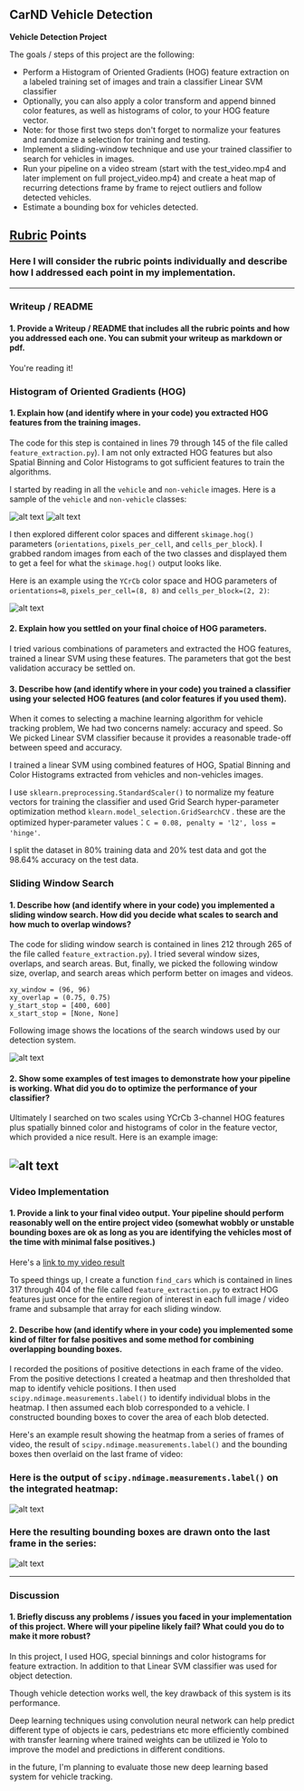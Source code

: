 ## CarND Vehicle Detection

**Vehicle Detection Project**

The goals / steps of this project are the following:

* Perform a Histogram of Oriented Gradients (HOG) feature extraction on a labeled training set of images and train a classifier Linear SVM classifier
* Optionally, you can also apply a color transform and append binned color features, as well as histograms of color, to your HOG feature vector. 
* Note: for those first two steps don't forget to normalize your features and randomize a selection for training and testing.
* Implement a sliding-window technique and use your trained classifier to search for vehicles in images.
* Run your pipeline on a video stream (start with the test_video.mp4 and later implement on full project_video.mp4) and create a heat map of recurring detections frame by frame to reject outliers and follow detected vehicles.
* Estimate a bounding box for vehicles detected.

[//]: # (Image References)
[image1]: ./output_images/vehicles.png
[image2]: ./output_images/non-vihecles.png
[image3]: ./output_images/HOG_example.jpg
[image4]: ./output_images/sliding_windows.jpg
[image5]: ./output_images/sliding_window.jpg
[image6]: ./output_images/labels_map.png
[image7]: ./output_images/output_bboxes.png
[video1]: ./project_video.mp4

## [Rubric](https://review.udacity.com/#!/rubrics/513/view) Points
### Here I will consider the rubric points individually and describe how I addressed each point in my implementation.  

---
### Writeup / README

#### 1. Provide a Writeup / README that includes all the rubric points and how you addressed each one.  You can submit your writeup as markdown or pdf.
You're reading it!

### Histogram of Oriented Gradients (HOG)

#### 1. Explain how (and identify where in your code) you extracted HOG features from the training images.

The code for this step is contained in lines 79 through 145 of the file called `feature_extraction.py`). I am not only extracted HOG features but also Spatial Binning and Color Histograms to got sufficient features to train the algorithms.  

I started by reading in all the `vehicle` and `non-vehicle` images.  Here is a sample of the `vehicle` and `non-vehicle` classes:

![alt text][image1]
![alt text][image2]

I then explored different color spaces and different `skimage.hog()` parameters (`orientations`, `pixels_per_cell`, and `cells_per_block`).  I grabbed random images from each of the two classes and displayed them to get a feel for what the `skimage.hog()` output looks like.

Here is an example using the `YCrCb` color space and HOG parameters of `orientations=8`, `pixels_per_cell=(8, 8)` and `cells_per_block=(2, 2)`:


![alt text][image3]

#### 2. Explain how you settled on your final choice of HOG parameters.

I tried various combinations of parameters and extracted the HOG features,
trained a linear SVM using these features. The parameters that got the best 
validation accuracy be settled on.

#### 3. Describe how (and identify where in your code) you trained a classifier using your selected HOG features (and color features if you used them).

When it comes to selecting a machine learning algorithm for vehicle tracking problem, We had two concerns namely: accuracy and speed. So We picked Linear SVM classifier because it provides a reasonable trade-off between speed and accuracy.

I trained a linear SVM using combined features of HOG, Spatial Binning and Color Histograms extracted from vehicles and non-vehicles images. 

I use `sklearn.preprocessing.StandardScaler()` to normalize my feature vectors for training the classifier and used Grid Search hyper-parameter optimization method `klearn.model_selection.GridSearchCV` .
these are the optimized hyper-parameter values：`C = 0.08, penalty = 'l2', loss = 'hinge'`.

I split the dataset in 80% training data and 20% test data and got the 98.64% accuracy on the test data.

### Sliding Window Search

#### 1. Describe how (and identify where in your code) you implemented a sliding window search.  How did you decide what scales to search and how much to overlap windows?

The code for sliding window search is contained in lines 212 through 265 of the file called `feature_extraction.py`).
I tried several window sizes, overlaps, and search areas. But, finally, we picked the following window size, overlap, and search areas which perform better on images and videos.
```
xy_window = (96, 96)
xy_overlap = (0.75, 0.75)
y_start_stop = [400, 600]
x_start_stop = [None, None]

```
Following image shows the locations of the search windows used by our detection system.

![alt text][image4]

#### 2. Show some examples of test images to demonstrate how your pipeline is working.  What did you do to optimize the performance of your classifier?

Ultimately I searched on two scales using YCrCb 3-channel HOG features plus spatially binned color and histograms of color in the feature vector, which provided a nice result.  Here is an example image:

![alt text][image5]
---

### Video Implementation

#### 1. Provide a link to your final video output.  Your pipeline should perform reasonably well on the entire project video (somewhat wobbly or unstable bounding boxes are ok as long as you are identifying the vehicles most of the time with minimal false positives.)
Here's a [link to my video result](./output_images/processed_project_video.mp4)

To speed things up, I create a function `find_cars` which is contained in lines 317 through 404 of the file called `feature_extraction.py` to extract HOG features just once for the entire region of interest in each full image / video frame and subsample that array for each sliding window. 

#### 2. Describe how (and identify where in your code) you implemented some kind of filter for false positives and some method for combining overlapping bounding boxes.

I recorded the positions of positive detections in each frame of the video.  From the positive detections I created a heatmap and then thresholded that map to identify vehicle positions.  I then used `scipy.ndimage.measurements.label()` to identify individual blobs in the heatmap.  I then assumed each blob corresponded to a vehicle.  I constructed bounding boxes to cover the area of each blob detected.  

Here's an example result showing the heatmap from a series of frames of video, the result of `scipy.ndimage.measurements.label()` and the bounding boxes then overlaid on the last frame of video:

### Here is the output of `scipy.ndimage.measurements.label()` on the integrated heatmap:
![alt text][image6]

### Here the resulting bounding boxes are drawn onto the last frame in the series:
![alt text][image7]

---

### Discussion

#### 1. Briefly discuss any problems / issues you faced in your implementation of this project.  Where will your pipeline likely fail?  What could you do to make it more robust?

In this project, I used HOG, special binnings and color histograms for feature extraction. In addition to that Linear SVM classifier was used for object detection.

Though vehicle detection works well, the key drawback of this system is its performance.

Deep learning techniques using convolution neural network can help predict different type of objects ie cars, pedestrians etc more efficiently combined with transfer learning where trained weights can be utilized ie Yolo to improve the model and predictions in different conditions.

in the future, I'm planning to evaluate those new deep learning based system for vehicle tracking.


